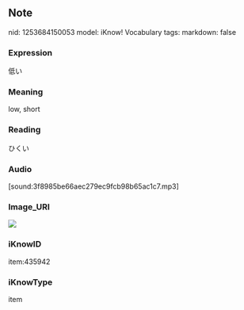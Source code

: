 ## Note
nid: 1253684150053
model: iKnow! Vocabulary
tags: 
markdown: false

### Expression
低い

### Meaning
low, short

### Reading
ひくい

### Audio
[sound:3f8985be66aec279ec9fcb98b65ac1c7.mp3]

### Image_URI
<img src="defcbc984fe69dca7854afe40296a3e8.jpg">

### iKnowID
item:435942

### iKnowType
item
